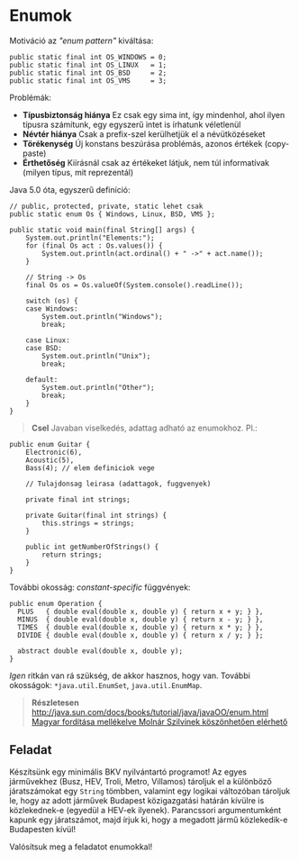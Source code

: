 # Enumok #
Motiváció az *"enum pattern"* kiváltása:

	public static final int OS_WINDOWS = 0;
	public static final int OS_LINUX   = 1;
	public static final int OS_BSD     = 2;
	public static final int OS_VMS     = 3;

Problémák:

* **Típusbiztonság hiánya** Ez csak egy sima int, így mindenhol, ahol ilyen
  típusra számítunk, egy egyszerű intet is írhatunk véletlenül
* **Névtér hiánya** Csak a prefix-szel kerülhetjük el a névütközéseket
* **Törékenység** Új konstans beszúrása problémás, azonos értékek (copy-paste)
* **Érthetőség** Kiírásnál csak az értékeket látjuk, nem túl informatívak
  (milyen típus, mit reprezentál)

Java 5.0 óta, egyszerű definíció:

    // public, protected, private, static lehet csak
    public static enum Os { Windows, Linux, BSD, VMS };

    public static void main(final String[] args) {
        System.out.println("Elements:");
        for (final Os act : Os.values()) {
            System.out.println(act.ordinal() + " ->" + act.name());
        }

        // String -> Os
        final Os os = Os.valueOf(System.console().readLine());

        switch (os) {
        case Windows:
            System.out.println("Windows");
            break;

        case Linux:
        case BSD:
            System.out.println("Unix");
            break;

        default:
            System.out.println("Other");
            break;
        }
    }

> **Csel** Javaban viselkedés, adattag adható az enumokhoz. Pl.:

	public enum Guitar {
	    Electronic(6),
	    Acoustic(5),
	    Bass(4); // elem definiciok vege
	    
	    // Tulajdonsag leirasa (adattagok, fuggvenyek)
	
	    private final int strings;
	    
	    private Guitar(final int strings) {
	        this.strings = strings;
	    }
	    
	    public int getNumberOfStrings() {
	        return strings;
	    }
	}

További okosság: *constant-specific* függvények:

	public enum Operation {
	  PLUS   { double eval(double x, double y) { return x + y; } },
	  MINUS  { double eval(double x, double y) { return x - y; } },
	  TIMES  { double eval(double x, double y) { return x * y; } },
	  DIVIDE { double eval(double x, double y) { return x / y; } };
	
	  abstract double eval(double x, double y);
	}

*Igen* ritkán van rá szükség, de akkor hasznos, hogy van. További okosságok:
`*java.util.EnumSet`, `java.util.EnumMap`.

> **Részletesen**
> <http://java.sun.com/docs/books/tutorial/java/javaOO/enum.html>
> [Magyar fordítása mellékelve Molnár Szilvinek köszönhetően elérhető](enum-tutorial-full-hun.md)

## Feladat ##
Készítsünk egy minimális BKV nyilvántartó programot! Az egyes járművekhez (Busz,
HEV, Troli, Metro, Villamos) tároljuk el a különböző járatszámokat egy `String`
tömbben, valamint egy logikai változóban tároljuk le, hogy az adott járművek
Budapest közigazgatási határán kívülre is közlekednek-e (egyedül a HEV-ek
ilyenek). Parancssori argumentumként kapunk egy járatszámot, majd írjuk ki, hogy
a megadott jármű közlekedik-e Budapesten kívül!

Valósítsuk meg a feladatot enumokkal!
